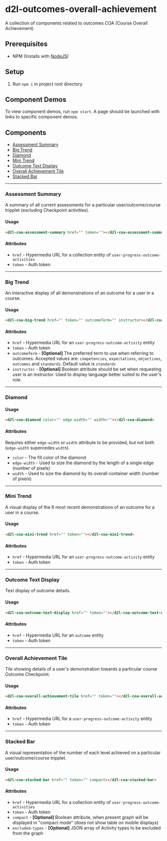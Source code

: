 # d2l-outcomes-overall-achievement

A collection of components related to outcomes COA (Course Overall Achievement)

## Prerequisites

- NPM (Installs with [NodeJS](https://nodejs.org))

## Setup

1. Run `npm i` in project root directory

## Component Demos

To view component demos, run `npm start`. A page should be launched with links to specific component demos.

## Components

- [Assessment Summary](#assessment-summary)
- [Big Trend](#big-trend)
- [Diamond](#diamond)
- [Mini Trend](#mini-trend)
- [Outcome Text Display](#outcome-text-display)
- [Overall Achievement Tile](#overall-achievement-tile)
- [Stacked Bar](#stacked-bar)

---

### Assessment Summary<a name="assessment-summary"></a>

A summary of all current assessments for a particular user/outcome/course tripplet (excluding Checkpoint activities).

#### Usage

```html
<d2l-coa-assessment-summary href="" token=""></d2l-coa-assessment-summary>
```

#### Attributes

- `href` - Hypermedia URL for a collection entity of `user-progress-outcome-activities`
- `token` - Auth token

---

### Big Trend<a name="big-trend"></a>

An interactive display of all demonstrations of an outcome for a user in a course.

#### Usage

```html
<d2l-coa-big-trend href="" token="" outcomeTerm="" instructor></d2l-coa-big-trend>
```

#### Attributes

- `href` - Hypermedia URL for an `user-progress-outcome-activity` entity
- `token` - Auth token
- `outcomeTerm` - **[Optional]** The preferred term to use when referring to outcomes. Accepted values are: `competencies`, `expectations`, `objectives`, `outcomes` and `standards`. Default value is `standards`
- `instructor` - **[Optional]** Boolean attribute should be set when requesting user is an instructor. Used to display language better suited to the user's role.

---

### Diamond<a name="diamond"></a>

#### Usage

```html
<d2l-coa-diamond color="" edge-width="" width=""></d2l-coa-diamond>
```

#### Attributes

Requires either `edge-width` or `width` attribute to be provided, but not both (`edge-width` supercedes `width`).

- `color` - The fill color of the diamond
- `edge-width` - Used to size the diamond by the length of a single edge (number of pixels)
- `width` - Used to size the diamond by its overall container width (number of pixels)

---

### Mini Trend<a name="mini-trend"></a>

A visual display of the 6 most recent demonstrations of an outcome for a user in a course.

#### Usage

```html
<d2l-coa-mini-trend href="" token=""></d2l-coa-mini-trend>
```

#### Attributes

- `href` - Hypermedia URL for an `user-progress-outcome-activity` entity
- `token` - Auth token

---

### Outcome Text Display<a name="outcome-text-display"></a>

Text display of outcome details.

#### Usage

```html
<d2l-coa-outcome-text-display href="" token=""></d2l-coa-outcome-text-display>
```

#### Attributes

- `href` - Hypermedia URL for an `outcome` entity
- `token` - Auth token

---

### Overall Achievement Tile<a name="overall-achievement-tile"></a>

Tile showing details of a user's demonstration towards a particular course Outcome Checkpoint.

#### Usage

```html
<d2l-coa-overall-achievement-tile href="" token=""></d2l-coa-overall-achievement-tile>
```

#### Attributes

- `href` - Hypermedia URL for a `user-progress-outcome-activity` entity
- `token` - Auth token

---

### Stacked Bar<a name="stacked-bar"></a>

A visual representation of the number of each level achieved on a particular user/outcome/course tripplet.

#### Usage

```html
<d2l-coa-stacked-bar href="" token="" compact></d2l-coa-stacked-bar>
```

#### Attributes

- `href` - Hypermedia URL for a collection entity of `user-progress-outcome-activities`
- `token` - Auth token
- `compact` - **[Optional]** Boolean attribute, when present graph will be displayed in "compact mode" (does not show table on mobile displays)
- `excluded-types` - **[Optional]** JSON array of Activity types to be excluded from the graph
